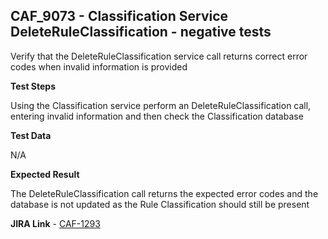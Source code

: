 ## CAF_9073 - Classification Service DeleteRuleClassification - negative tests ##

Verify that the DeleteRuleClassification service call returns correct error codes when invalid information is provided

**Test Steps**

Using the Classification service perform an DeleteRuleClassification call, entering invalid information and then check the Classification database

**Test Data**

N/A

**Expected Result**

The DeleteRuleClassification call returns the expected error codes and the database is not updated as the Rule Classification should still be present

**JIRA Link** - [CAF-1293](https://jira.autonomy.com/browse/CAF-1293)


